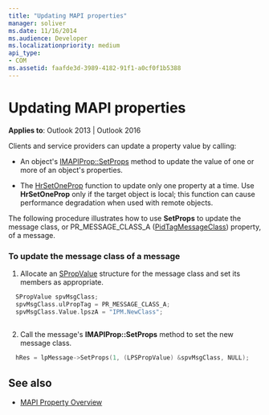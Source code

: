```yaml
---
title: "Updating MAPI properties"
manager: soliver
ms.date: 11/16/2014
ms.audience: Developer
ms.localizationpriority: medium
api_type:
- COM
ms.assetid: faafde3d-3989-4182-91f1-a0cf0f1b5388
---
```


# Updating MAPI properties

**Applies to**: Outlook 2013 | Outlook 2016 
  
Clients and service providers can update a property value by calling:
  
- An object's [IMAPIProp::SetProps](imapiprop-setprops.md) method to update the value of one or more of an object's properties. 
    
- The [HrSetOneProp](hrsetoneprop.md) function to update only one property at a time. Use **HrSetOneProp** only if the target object is local; this function can cause performance degradation when used with remote objects. 
    
The following procedure illustrates how to use **SetProps** to update the message class, or PR_MESSAGE_CLASS_A ([PidTagMessageClass](pidtagmessageclass-canonical-property.md)) property, of a message. 
  
### To update the message class of a message 
  
1. Allocate an [SPropValue](spropvalue.md) structure for the message class and set its members as appropriate. 
    
  ```cpp
    SPropValue spvMsgClass;
    spvMsgClass.ulPropTag = PR_MESSAGE_CLASS_A;
    spvMsgClass.Value.lpszA = "IPM.NewClass";
    
  ```

2. Call the message's **IMAPIProp::SetProps** method to set the new message class. 
    
  ```cpp
    hRes = lpMessage->SetProps(1, (LPSPropValue) &spvMsgClass, NULL);
  ```

## See also

- [MAPI Property Overview](mapi-property-overview.md)

